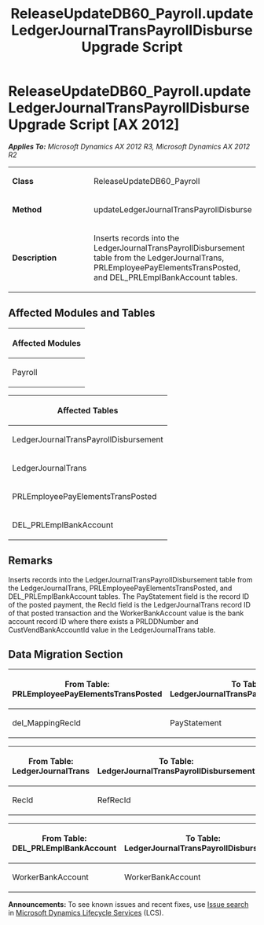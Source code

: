 ﻿---
title: ReleaseUpdateDB60_Payroll.updateLedgerJournalTransPayrollDisburse Upgrade Script
TOCTitle: ReleaseUpdateDB60_Payroll.updateLedgerJournalTransPayrollDisburse Upgrade Script
ms:assetid: 8f1b7152-f356-0e11-24f0-b46615e752ae
ms:mtpsurl: https://msdn.microsoft.com/en-us/library/JJ736526(v=AX.60)
ms:contentKeyID: 49709715
ms.date: 05/18/2015
mtps_version: v=AX.60
---

# ReleaseUpdateDB60\_Payroll.updateLedgerJournalTransPayrollDisburse Upgrade Script [AX 2012]


_**Applies To:** Microsoft Dynamics AX 2012 R3, Microsoft Dynamics AX 2012 R2_

<table>
<colgroup>
<col style="width: 50%" />
<col style="width: 50%" />
</colgroup>
<tbody>
<tr class="odd">
<td><p><strong>Class</strong></p></td>
<td><p>ReleaseUpdateDB60_Payroll</p></td>
</tr>
<tr class="even">
<td><p><strong>Method</strong></p></td>
<td><p>updateLedgerJournalTransPayrollDisburse</p></td>
</tr>
<tr class="odd">
<td><p><strong>Description</strong></p></td>
<td><p>Inserts records into the LedgerJournalTransPayrollDisbursement table from the LedgerJournalTrans, PRLEmployeePayElementsTransPosted, and DEL_PRLEmplBankAccount tables.</p></td>
</tr>
</tbody>
</table>


## Affected Modules and Tables

<table>
<colgroup>
<col style="width: 100%" />
</colgroup>
<thead>
<tr class="header">
<th><p>Affected Modules</p></th>
</tr>
</thead>
<tbody>
<tr class="odd">
<td><p>Payroll</p></td>
</tr>
</tbody>
</table>


<table>
<colgroup>
<col style="width: 100%" />
</colgroup>
<thead>
<tr class="header">
<th><p>Affected Tables</p></th>
</tr>
</thead>
<tbody>
<tr class="odd">
<td><p>LedgerJournalTransPayrollDisbursement</p></td>
</tr>
<tr class="even">
<td><p>LedgerJournalTrans</p></td>
</tr>
<tr class="odd">
<td><p>PRLEmployeePayElementsTransPosted</p></td>
</tr>
<tr class="even">
<td><p>DEL_PRLEmplBankAccount</p></td>
</tr>
</tbody>
</table>


## Remarks

Inserts records into the LedgerJournalTransPayrollDisbursement table from the LedgerJournalTrans, PRLEmployeePayElementsTransPosted, and DEL\_PRLEmplBankAccount tables. The PayStatement field is the record ID of the posted payment, the RecId field is the LedgerJournalTrans record ID of that posted transaction and the WorkerBankAccount value is the bank account record ID where there exists a PRLDDNumber and CustVendBankAccountId value in the LedgerJournalTrans table.

## Data Migration Section

<table>
<colgroup>
<col style="width: 50%" />
<col style="width: 50%" />
</colgroup>
<thead>
<tr class="header">
<th><p>From Table: PRLEmployeePayElementsTransPosted</p></th>
<th><p>To Table: LedgerJournalTransPayrollDisbursement</p></th>
</tr>
</thead>
<tbody>
<tr class="odd">
<td><p>del_MappingRecId</p></td>
<td><p>PayStatement</p></td>
</tr>
</tbody>
</table>


<table>
<colgroup>
<col style="width: 50%" />
<col style="width: 50%" />
</colgroup>
<thead>
<tr class="header">
<th><p>From Table: LedgerJournalTrans</p></th>
<th><p>To Table: LedgerJournalTransPayrollDisbursement</p></th>
</tr>
</thead>
<tbody>
<tr class="odd">
<td><p>RecId</p></td>
<td><p>RefRecId</p></td>
</tr>
</tbody>
</table>


<table>
<colgroup>
<col style="width: 50%" />
<col style="width: 50%" />
</colgroup>
<thead>
<tr class="header">
<th><p>From Table: DEL_PRLEmplBankAccount</p></th>
<th><p>To Table: LedgerJournalTransPayrollDisbursement</p></th>
</tr>
</thead>
<tbody>
<tr class="odd">
<td><p>WorkerBankAccount</p></td>
<td><p>WorkerBankAccount</p></td>
</tr>
</tbody>
</table>

  
**Announcements:** To see known issues and recent fixes, use [Issue search](http://go.microsoft.com/fwlink/?linkid=389258) in [Microsoft Dynamics Lifecycle Services](http://go.microsoft.com/fwlink/?linkid=306505) (LCS).

